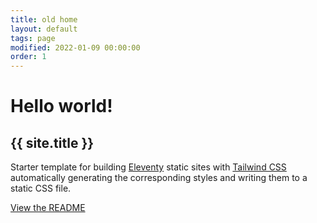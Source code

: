 ```yaml
---
title: old home
layout: default
tags: page
modified: 2022-01-09 00:00:00
order: 1
---
```


<h1 class="pt-24 pb-6 text-center">
 <span class="text-8xl font-bold text-transparent bg-clip-text bg-gradient-to-r from-indigo-500 via-purple-500 to-pink-500">
  Hello world!
 </span>
</h1>
<h2 class="pb-12 text-4xl font-bold text-center text-gray-500">
 {{ site.title }}
</h2>

<div class="container max-w-lg mx-auto text-xl text-center">
 <p>Starter template for building <a href="https://www.11ty.dev/" target="_blank">Eleventy</a> static sites with <a href="https://tailwindcss.com/" target="_blank">Tailwind CSS</a> automatically generating the corresponding styles and writing them to a static CSS file.</p>
 <p class="pt-3"><a href="https://github.com/jeremydaly/eleventy-tailwind-template#readme" class="text-2xl text-transparent bg-clip-text bg-gradient-to-r from-indigo-500 via-purple-500 to-pink-500">View the README</a></p>
</div>

<!-- {% include "navigation.njk" %} -->

